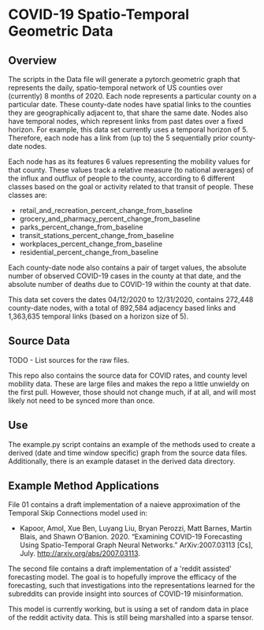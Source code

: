 # COVID-19 Spatio-Temporal Geometric Data

## Overview
The scripts in the Data file will generate a pytorch.geometric graph that represents the daily, spatio-temporal network of US counties over (currently) 8 months of 2020. Each node represents a particular county on a particular date. These county-date nodes have spatial links to the counties they are geographically adjacent to, that share the same date. Nodes also have temporal nodes, which represent links from past dates over a fixed horizon. For example, this data set currently uses a temporal horizon of 5. Therefore, each node has a link from (up to) the 5 sequentially prior county-date nodes. 

Each node has as its features 6 values representing the mobility values for that county. These values track a relative measure (to national averages) of the influx and outflux of people to the county, according to 6 different classes based on the goal or activity related to that transit of people. These classes are:

* retail_and_recreation_percent_change_from_baseline
* grocery_and_pharmacy_percent_change_from_baseline
* parks_percent_change_from_baseline
* transit_stations_percent_change_from_baseline
* workplaces_percent_change_from_baseline
* residential_percent_change_from_baseline

Each county-date node also contains a pair of target values, the absolute number of observed COVID-19 cases in the county at that date, and the absolute number of deaths due to COVID-19 within the county at that date. 

This data set covers the dates 04/12/2020 to 12/31/2020, contains 272,448 county-date nodes, with a total of 892,584 adjacency based links and 1,363,635 temporal links (based on a horizon size of 5). 

## Source Data
TODO - List sources for the raw files.

This repo also contains the source data for COVID rates, and county level mobility data. These are large files and makes the repo a little unwieldy on the first pull. However, those should not change much, if at all, and will most likely not need to be synced more than once. 

## Use
The example.py script contains an example of the methods used to create a derived (date and time window specific) graph from the source data files. Additionally, there is an example dataset in the derived data directory. 

## Example Method Applications
File 01 contains a draft implementation of a naieve approximation of the Temporal Skip Connections model used in:

* Kapoor, Amol, Xue Ben, Luyang Liu, Bryan Perozzi, Matt Barnes, Martin Blais, and Shawn O’Banion. 2020. “Examining COVID-19 Forecasting Using Spatio-Temporal Graph Neural Networks.” ArXiv:2007.03113 [Cs], July. http://arxiv.org/abs/2007.03113.

The second file contains a draft implementation of a 'reddit assisted' forecasting model. The goal is to hopefully improve the efficacy of the forecasting, such that investigations into the representations learned for the subreddits can provide insight into sources of COVID-19 misinformation.

This model is currently working, but is using a set of random data in place of the reddit activity data. This is still being marshalled into a sparse tensor. 
